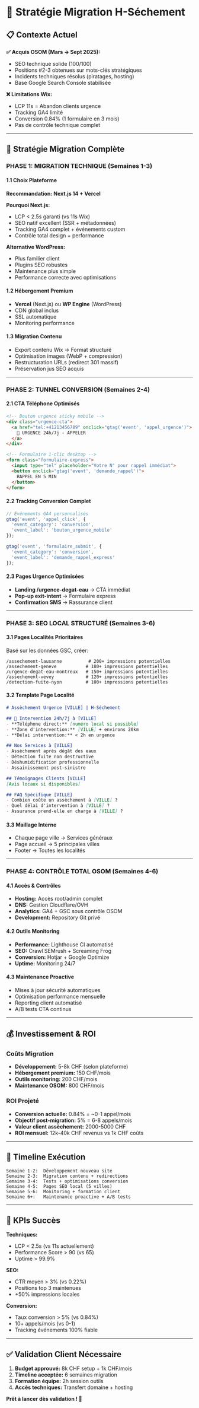 # 🚀 Stratégie Migration H-Séchement

## 📋 Contexte Actuel

**✅ Acquis OSOM (Mars → Sept 2025):**
- SEO technique solide (100/100)
- Positions #2-3 obtenues sur mots-clés stratégiques  
- Incidents techniques résolus (piratages, hosting)
- Base Google Search Console stabilisée

**❌ Limitations Wix:**
- LCP 11s = Abandon clients urgence
- Tracking GA4 limité 
- Conversion 0.84% (1 formulaire en 3 mois)
- Pas de contrôle technique complet

---

## 🎯 Stratégie Migration Complète

### **PHASE 1: MIGRATION TECHNIQUE (Semaines 1-3)**

#### **1.1 Choix Plateforme**
**Recommandation: Next.js 14 + Vercel**

**Pourquoi Next.js:**
- LCP < 2.5s garanti (vs 11s Wix)
- SEO natif excellent (SSR + métadonnées)
- Tracking GA4 complet + événements custom
- Contrôle total design + performance

**Alternative WordPress:**
- Plus familier client
- Plugins SEO robustes  
- Maintenance plus simple
- Performance correcte avec optimisations

#### **1.2 Hébergement Premium**
- **Vercel** (Next.js) ou **WP Engine** (WordPress)
- CDN global inclus
- SSL automatique
- Monitoring performance

#### **1.3 Migration Contenu**
- Export contenu Wix → Format structuré
- Optimisation images (WebP + compression)
- Restructuration URLs (redirect 301 massif)
- Préservation jus SEO acquis

---

### **PHASE 2: TUNNEL CONVERSION (Semaines 2-4)**

#### **2.1 CTA Téléphone Optimisés**
```html
<!-- Bouton urgence sticky mobile -->
<div class="urgence-cta">
  <a href="tel:+41213456789" onclick="gtag('event', 'appel_urgence')">
    🚨 URGENCE 24h/7j - APPELER
  </a>
</div>

<!-- Formulaire 1-clic desktop -->
<form class="formulaire-express">
  <input type="tel" placeholder="Votre N° pour rappel immédiat">
  <button onclick="gtag('event', 'demande_rappel')">
    RAPPEL EN 5 MIN
  </button>
</form>
```

#### **2.2 Tracking Conversion Complet**
```javascript
// Événements GA4 personnalisés
gtag('event', 'appel_click', {
  'event_category': 'conversion',
  'event_label': 'bouton_urgence_mobile'
});

gtag('event', 'formulaire_submit', {
  'event_category': 'conversion', 
  'event_label': 'demande_rappel_express'
});
```

#### **2.3 Pages Urgence Optimisées**
- **Landing /urgence-degat-eau** → CTA immédiat
- **Pop-up exit-intent** → Formulaire express
- **Confirmation SMS** → Rassurance client

---

### **PHASE 3: SEO LOCAL STRUCTURÉ (Semaines 3-6)**

#### **3.1 Pages Localités Prioritaires**
Basé sur les données GSC, créer:

```
/assechement-lausanne          # 200+ impressions potentielles
/assechement-geneve           # 180+ impressions potentielles  
/urgence-degat-eau-montreux   # 150+ impressions potentielles
/assechement-vevey            # 120+ impressions potentielles
/detection-fuite-nyon         # 100+ impressions potentielles
```

#### **3.2 Template Page Localité**
```markdown
# Assèchement Urgence [VILLE] | H-Séchement

## 🚨 Intervention 24h/7j à [VILLE]
- **Téléphone direct:** [numéro local si possible]
- **Zone d'intervention:** [VILLE] + environs 20km
- **Délai intervention:** < 2h en urgence

## Nos Services à [VILLE]
- Assèchement après dégât des eaux
- Détection fuite non destructive  
- Déshumidification professionnelle
- Assainissement post-sinistre

## Témoignages Clients [VILLE]
[Avis locaux si disponibles]

## FAQ Spécifique [VILLE]
- Combien coûte un assèchement à [VILLE] ?
- Quel délai d'intervention à [VILLE] ?
- Assurance prend-elle en charge à [VILLE] ?
```

#### **3.3 Maillage Interne**
- Chaque page ville → Services généraux
- Page accueil → 5 principales villes
- Footer → Toutes les localités

---

### **PHASE 4: CONTRÔLE TOTAL OSOM (Semaines 4-6)**

#### **4.1 Accès & Contrôles**
- **Hosting:** Accès root/admin complet
- **DNS:** Gestion Cloudflare/OVH 
- **Analytics:** GA4 + GSC sous contrôle OSOM
- **Development:** Repository Git privé

#### **4.2 Outils Monitoring**
- **Performance:** Lighthouse CI automatisé
- **SEO:** Crawl SEMrush + Screaming Frog
- **Conversion:** Hotjar + Google Optimize
- **Uptime:** Monitoring 24/7

#### **4.3 Maintenance Proactive**
- Mises à jour sécurité automatiques
- Optimisation performance mensuelle  
- Reporting client automatisé
- A/B tests CTA continus

---

## 💰 Investissement & ROI

### **Coûts Migration**
- **Développement:** 5-8k CHF (selon plateforme)
- **Hébergement premium:** 150 CHF/mois
- **Outils monitoring:** 200 CHF/mois
- **Maintenance OSOM:** 800 CHF/mois

### **ROI Projeté**
- **Conversion actuelle:** 0.84% = ~0-1 appel/mois
- **Objectif post-migration:** 5% = 6-8 appels/mois  
- **Valeur client assèchement:** 2000-5000 CHF
- **ROI mensuel:** 12k-40k CHF revenus vs 1k CHF coûts

---

## 📅 Timeline Exécution

```
Semaine 1-2:  Développement nouveau site
Semaine 2-3:  Migration contenu + redirections  
Semaine 3-4:  Tests + optimisations conversion
Semaine 4-5:  Pages SEO local (5 villes)
Semaine 5-6:  Monitoring + formation client
Semaine 6+:   Maintenance proactive + A/B tests
```

---

## 🎯 KPIs Succès

**Techniques:**
- LCP < 2.5s (vs 11s actuellement)
- Performance Score > 90 (vs 65)
- Uptime > 99.9%

**SEO:**
- CTR moyen > 3% (vs 0.22%)
- Positions top 3 maintenues
- +50% impressions locales

**Conversion:**
- Taux conversion > 5% (vs 0.84%)
- 10+ appels/mois (vs 0-1)
- Tracking événements 100% fiable

---

## ✅ Validation Client Nécessaire

1. **Budget approuvé:** 8k CHF setup + 1k CHF/mois
2. **Timeline acceptée:** 6 semaines migration
3. **Formation équipe:** 2h session outils
4. **Accès techniques:** Transfert domaine + hosting

**Prêt à lancer dès validation ! 🚀**